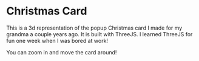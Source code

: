 # Christmas Card

This is a 3d representation of the popup Christmas card I made for my grandma a couple years ago. It is built with ThreeJS. I learned ThreeJS for fun one week when I was bored at work! 

You can zoom in and move the card around!